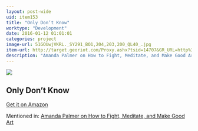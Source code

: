 ```yaml
---
layout: post-wide
uid: item153
title: "Only Don’t Know"
worktype: "Development"
date: 2016-01-12 01:01:01
categories: project
image-url: 51GOUwjVKRL._SY291_BO1,204,203,200_QL40_.jpg
item-url: http://target.georiot.com/Proxy.ashx?tsid=14707&GR_URL=http%3A%2F%2Fwww.amazon.com%2FOnly-Dont-Know-Selected-Teaching%2Fdp%2F1570624321%2F
description: "Amanda Palmer on How to Fight, Meditate, and Make Good Art"
---
```

<a href="http://target.georiot.com/Proxy.ashx?tsid=14707&GR_URL=http%3A%2F%2Fwww.amazon.com%2FOnly-Dont-Know-Selected-Teaching%2Fdp%2F1570624321%2F" target="blank"><img src="../../../../img/thumbs/51GOUwjVKRL._SY291_BO1,204,203,200_QL40_.jpg" class="prod-img"></a>
<h2>Only Don’t Know</h2>
<p><a href="http://target.georiot.com/Proxy.ashx?tsid=14707&GR_URL=http%3A%2F%2Fwww.amazon.com%2FOnly-Dont-Know-Selected-Teaching%2Fdp%2F1570624321%2F" target="blank">Get it on Amazon</a><p>
<p>Mentioned in: <a href="http://fourhourworkweek.com/2015/03/30/amanda-palmer/" target="blank">Amanda Palmer on How to Fight, Meditate, and Make Good Art</a></p>
